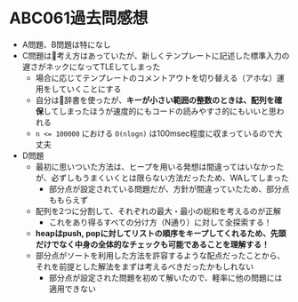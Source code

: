 # ABC061過去問感想

- A問題、B問題は特になし
- C問題は考え方はあっていたが、新しくテンプレートに記述した標準入力の遅さがネックになってTLEしてしまった
    - 場合に応じてテンプレートのコメントアウトを切り替える（アホな）運用をしていくことにする
    - 自分は辞書を使ったが、**キーが小さい範囲の整数のときは、配列を確保**してしまったほうが速度的にもコードの読みやすさ的にもいいと思われる
    - `n <= 100000` における `O(nlogn)` は100msec程度に収まっているので大丈夫
- D問題
    - 最初に思いついた方法は、ヒープを用いる発想は間違ってはいなかったが、必ずしもうまくいくとは限らない方法だったため、WAしてしまった
        - 部分点が設定されている問題だが、方針が間違っていたため、部分点ももらえず
    - 配列を2つに分割して、それぞれの最大・最小の総和を考えるのが正解
        - これをあり得るすべての分け方（N通り）に対して全探索する！
    - **heapはpush, popに対してリストの順序をキープしてくれるため、先頭だけでなく中身の全体的なチェックも可能であることを理解する！**
    - 部分点がソートを利用した方法を許容するような配点だったことから、それを前提とした解法をまずは考えるべきだったかもしれない
        - 部分点が設定された問題を初めて解いたので、軽率に他の問題には適用できない
